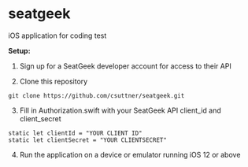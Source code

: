 # seatgeek
iOS application for coding test

**Setup:**

1. Sign up for a SeatGeek developer account for access to their API 

2. Clone this repository

```
git clone https://github.com/csuttner/seatgeek.git
```

3. Fill in Authorization.swift with your SeatGeek API client_id and client_secret

```
static let clientId = "YOUR CLIENT ID"
static let clientSecret = "YOUR CLIENTSECRET"
```
4. Run the application on a device or emulator running iOS 12 or above
